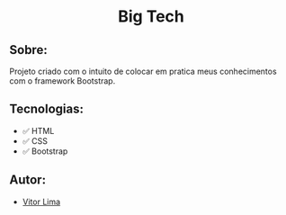 <h1 align="center"><b>Big Tech</b></h1>

## Sobre: 

Projeto criado com o intuito de colocar em pratica meus conhecimentos com o framework Bootstrap.

## Tecnologias:

- ✅ HTML
- ✅ CSS
- ✅ Bootstrap

## Autor:

- [Vitor Lima](https://github.com/vitorlima4)
